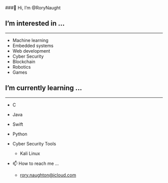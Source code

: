 ###👋 Hi, I’m @RoryNaught
  
  ## I’m interested in ...
  ---
  - Machine learning
  - Embedded systems
  - Web development
  - Cyber Security
  - Blockchain
  - Robotics
  - Games
 
 
  ## I’m currently learning ...
  ---
  - C
  - Java
  - Swift
  - Python
  - Cyber Security Tools
    - Kali Linux 
    

- 📫 How to reach me ...
  - rory.naughton@icloud.com  

<!---
RoryNaught/RoryNaught is a ✨ special ✨ repository because its `README.md` (this file) appears on your GitHub profile.
You can click the Preview link to take a look at your changes.
--->
